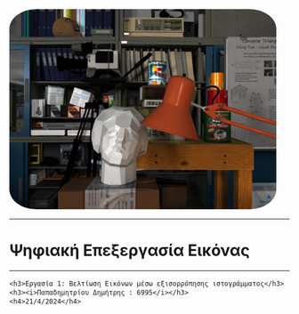<!DOCTYPE html>
<html lang="en">
<head>
    <meta charset="UTF-8">
    <meta name="viewport" content="width=device-width, initial-scale=1.0">
    <title>Report</title>
    <link rel="stylesheet" href="report.css">
</head>
<body>
    <div class = "front_image">
        <img src="input_img.png" style="border-radius: 10%;">
    </div>
    <hr>
    <h1>Ψηφιακή Επεξεργασία Εικόνας</h1>
    <hr>
    
    <h3>Εργασία 1: Βελτίωση Εικόνων μέσω εξισορρόπησης ιστογράμματος</h3>
    <h3><i>Παπαδημητρίου Δημήτρης : 6995</i></h3>
    <h4>21/4/2024</h4>
</body>
</html>